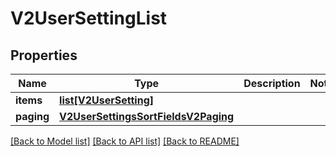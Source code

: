 # V2UserSettingList

## Properties
Name | Type | Description | Notes
------------ | ------------- | ------------- | -------------
**items** | [**list[V2UserSetting]**](V2UserSetting.md) |  | 
**paging** | [**V2UserSettingsSortFieldsV2Paging**](V2UserSettingsSortFieldsV2Paging.md) |  | 

[[Back to Model list]](../README.md#documentation-for-models) [[Back to API list]](../README.md#documentation-for-api-endpoints) [[Back to README]](../README.md)

